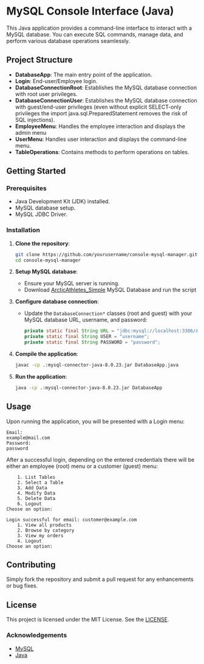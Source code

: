 # MySQL Console Interface (Java)

This Java application provides a command-line interface to interact with a MySQL database. You can execute SQL commands, manage data, and perform various database operations seamlessly.

## Project Structure

- **DatabaseApp**: The main entry point of the application.
- **Login**: End-user/Employee login.
- **DatabaseConnectionRoot**: Establishes the MySQL database connection with root user privileges.
- **DatabaseConnectionUser**: Establishes the MySQL database connection with guest/end-user privileges (even without explicit SELECT-only privileges the import java.sql.PreparedStatement removes the risk of SQL injections).
- **EmployeeMenu**: Handles the employee interaction and displays the admin menu
- **UserMenu**: Handles user interaction and displays the command-line menu.
- **TableOperations**: Contains methods to perform operations on tables.

## Getting Started

### Prerequisites

- Java Development Kit (JDK) installed.
- MySQL database setup.
- MySQL JDBC Driver.

### Installation

1. **Clone the repository**:
   ```bash
   git clone https://github.com/yourusername/console-mysql-manager.git
   cd console-mysql-manager
   ```

2. **Setup MySQL database**:
    - Ensure your MySQL server is running.
    - Download [ArcticAthletes_Simple](arctic_athletes_simple.sql) MySQL Database and run the script

3. **Configure database connection**:
    - Update the `DatabaseConnection*` classes (root and guest) with your MySQL database URL, username, and password:
      ```java
      private static final String URL = "jdbc:mysql://localhost:3306/database_name";
      private static final String USER = "username";
      private static final String PASSWORD = "password";
      ```

4. **Compile the application**:
   ```bash
   javac -cp .:mysql-connector-java-8.0.23.jar DatabaseApp.java
   ```

5. **Run the application**:
   ```bash
   java -cp .:mysql-connector-java-8.0.23.jar DatabaseApp
   ```

## Usage

Upon running the application, you will be presented with a Login menu:

```plaintext
Email: 
example@mail.com
Password: 
password
```

After a successful login, depending on the entered credentials there will be either an employee (root) menu or a customer (guest) menu:

```
   	1. List Tables
	2. Select a Table
	3. Add Data
	4. Modify Data
	5. Delete Data
	6. Logout
Choose an option:
```
```
Login successful for email: customer@example.com
	1. View all products
	2. Browse by category
	3. View my orders
	4. Logout
Choose an option: 
```

## Contributing

Simply fork the repository and submit a pull request for any enhancements or bug fixes.

## License

This project is licensed under the MIT License. See the [LICENSE](LICENSE).

### Acknowledgements

- [MySQL](https://www.mysql.com/)
- [Java](https://www.oracle.com/java/)
